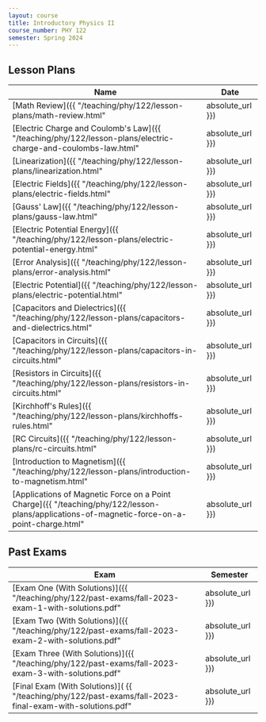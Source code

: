 ```yaml
---
layout: course
title: Introductory Physics II
course_number: PHY 122
semester: Spring 2024
---
```


## Lesson Plans

| Name | Date |
| --- | --------- |
| [Math Review]({{ "/teaching/phy/122/lesson-plans/math-review.html" | absolute_url }}) | January 16, 2024 |
| [Electric Charge and Coulomb's Law]({{ "/teaching/phy/122/lesson-plans/electric-charge-and-coulombs-law.html" | absolute_url }}) | January 17, 2024 |
| [Linearization]({{ "/teaching/phy/122/lesson-plans/linearization.html" | absolute_url }}) | January 22, 2024 |
| [Electric Fields]({{ "/teaching/phy/122/lesson-plans/electric-fields.html" | absolute_url }}) | January 23, 2024 |
| [Gauss' Law]({{ "/teaching/phy/122/lesson-plans/gauss-law.html" | absolute_url }}) | January 24, 2024 |
| [Electric Potential Energy]({{ "/teaching/phy/122/lesson-plans/electric-potential-energy.html" | absolute_url }}) | January 25, 2024 |
| [Error Analysis]({{ "/teaching/phy/122/lesson-plans/error-analysis.html" | absolute_url }}) | January 29, 2024 |
| [Electric Potential]({{ "/teaching/phy/122/lesson-plans/electric-potential.html" | absolute_url }}) | January 30, 2024 |
| [Capacitors and Dielectrics]({{ "/teaching/phy/122/lesson-plans/capacitors-and-dielectrics.html" | absolute_url }}) | January 31, 2024 |
| [Capacitors in Circuits]({{ "/teaching/phy/122/lesson-plans/capacitors-in-circuits.html" | absolute_url }}) | February 1, 2024 |
| [Resistors in Circuits]({{ "/teaching/phy/122/lesson-plans/resistors-in-circuits.html" | absolute_url }}) | February 6 - 7, 2024 |
| [Kirchhoff's Rules]({{ "/teaching/phy/122/lesson-plans/kirchhoffs-rules.html" | absolute_url }}) | February 8, 2024 |
| [RC Circuits]({{ "/teaching/phy/122/lesson-plans/rc-circuits.html" | absolute_url }}) | February 13 - 14, 2024 |
| [Introduction to Magnetism]({{ "/teaching/phy/122/lesson-plans/introduction-to-magnetism.html" | absolute_url }}) | February 15, 2024 |
| [Applications of Magnetic Force on a Point Charge]({{ "/teaching/phy/122/lesson-plans/applications-of-magnetic-force-on-a-point-charge.html" | absolute_url }}) | February 20, 2024 |

## Past Exams

| Exam | Semester |
|------|----------|
| [Exam One (With Solutions)]({{ "/teaching/phy/122/past-exams/fall-2023-exam-1-with-solutions.pdf" | absolute_url }}) | Fall 2023 |
| [Exam Two (With Solutions)]({{ "/teaching/phy/122/past-exams/fall-2023-exam-2-with-solutions.pdf" | absolute_url }}) | Fall 2023 |
| [Exam Three (With Solutions)]({{ "/teaching/phy/122/past-exams/fall-2023-exam-3-with-solutions.pdf" | absolute_url }}) | Fall 2023 |
| [Final Exam (With Solutions)]( {{ "/teaching/phy/122/past-exams/fall-2023-final-exam-with-solutions.pdf" | absolute_url }}) | Fall 2023 |
